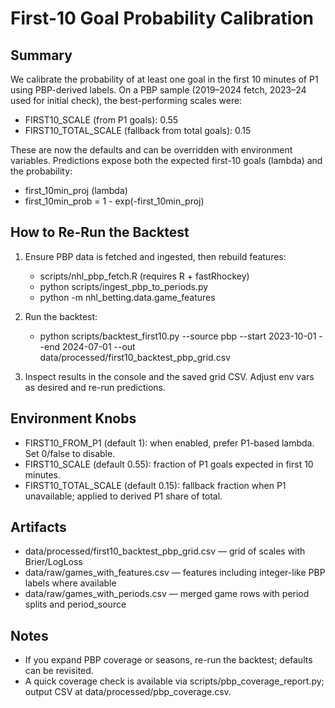 First-10 Goal Probability Calibration
====================================

Summary
-------
We calibrate the probability of at least one goal in the first 10 minutes of P1 using PBP-derived labels. On a PBP sample (2019–2024 fetch, 2023–24 used for initial check), the best-performing scales were:

- FIRST10_SCALE (from P1 goals): 0.55
- FIRST10_TOTAL_SCALE (fallback from total goals): 0.15

These are now the defaults and can be overridden with environment variables. Predictions expose both the expected first-10 goals (lambda) and the probability:

- first_10min_proj (lambda)
- first_10min_prob = 1 - exp(-first_10min_proj)

How to Re-Run the Backtest
--------------------------
1) Ensure PBP data is fetched and ingested, then rebuild features:
   - scripts/nhl_pbp_fetch.R (requires R + fastRhockey)
   - python scripts/ingest_pbp_to_periods.py
   - python -m nhl_betting.data.game_features

2) Run the backtest:
   - python scripts/backtest_first10.py --source pbp --start 2023-10-01 --end 2024-07-01 --out data/processed/first10_backtest_pbp_grid.csv

3) Inspect results in the console and the saved grid CSV. Adjust env vars as desired and re-run predictions.

Environment Knobs
-----------------
- FIRST10_FROM_P1 (default 1): when enabled, prefer P1-based lambda. Set 0/false to disable.
- FIRST10_SCALE (default 0.55): fraction of P1 goals expected in first 10 minutes.
- FIRST10_TOTAL_SCALE (default 0.15): fallback fraction when P1 unavailable; applied to derived P1 share of total.

Artifacts
---------
- data/processed/first10_backtest_pbp_grid.csv — grid of scales with Brier/LogLoss
- data/raw/games_with_features.csv — features including integer-like PBP labels where available
- data/raw/games_with_periods.csv — merged game rows with period splits and period_source

Notes
-----
- If you expand PBP coverage or seasons, re-run the backtest; defaults can be revisited.
- A quick coverage check is available via scripts/pbp_coverage_report.py; output CSV at data/processed/pbp_coverage.csv.

